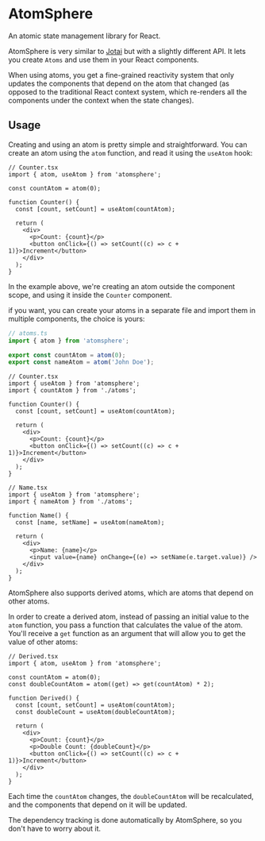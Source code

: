 # AtomSphere

An atomic state management library for React.

AtomSphere is very similar to [Jotai](https://jotai.org/) but with a slightly different API. It lets you create `Atoms` and use them in your React components.

When using atoms, you get a fine-grained reactivity system that only updates the components that depend on the atom that changed
(as opposed to the traditional React context system, which re-renders all the components under the context when the state changes).

## Usage

Creating and using an atom is pretty simple and straightforward.
You can create an atom using the `atom` function, and read it using the `useAtom` hook:

```tsx
// Counter.tsx
import { atom, useAtom } from 'atomsphere';

const countAtom = atom(0);

function Counter() {
  const [count, setCount] = useAtom(countAtom);

  return (
    <div>
      <p>Count: {count}</p>
      <button onClick={() => setCount((c) => c + 1)}>Increment</button>
    </div>
  );
}
```

In the example above, we're creating an atom outside the component scope, and using it inside the `Counter` component.

if you want, you can create your atoms in a separate file and import them in multiple components, the choice is yours:

```ts
// atoms.ts
import { atom } from 'atomsphere';

export const countAtom = atom(0);
export const nameAtom = atom('John Doe');
```

```tsx
// Counter.tsx
import { useAtom } from 'atomsphere';
import { countAtom } from './atoms';

function Counter() {
  const [count, setCount] = useAtom(countAtom);

  return (
    <div>
      <p>Count: {count}</p>
      <button onClick={() => setCount((c) => c + 1)}>Increment</button>
    </div>
  );
}
```

```tsx
// Name.tsx
import { useAtom } from 'atomsphere';
import { nameAtom } from './atoms';

function Name() {
  const [name, setName] = useAtom(nameAtom);

  return (
    <div>
      <p>Name: {name}</p>
      <input value={name} onChange={(e) => setName(e.target.value)} />
    </div>
  );
}
```

AtomSphere also supports derived atoms, which are atoms that depend on other atoms.

In order to create a derived atom, instead of passing an initial value to the `atom` function, you pass a function that calculates the value of the atom.
You'll receive a `get` function as an argument that will allow you to get the value of other atoms:

```tsx
// Derived.tsx
import { atom, useAtom } from 'atomsphere';

const countAtom = atom(0);
const doubleCountAtom = atom((get) => get(countAtom) * 2);

function Derived() {
  const [count, setCount] = useAtom(countAtom);
  const doubleCount = useAtom(doubleCountAtom);

  return (
    <div>
      <p>Count: {count}</p>
      <p>Double Count: {doubleCount}</p>
      <button onClick={() => setCount((c) => c + 1)}>Increment</button>
    </div>
  );
}
```

Each time the `countAtom` changes, the `doubleCountAtom` will be recalculated, and the components that depend on it will be updated.

The dependency tracking is done automatically by AtomSphere, so you don't have to worry about it.
